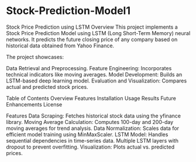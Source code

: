 # Stock-Prediction-Model1

Stock Price Prediction using LSTM
Overview
This project implements a Stock Price Prediction Model using LSTM (Long Short-Term Memory) neural networks. It predicts the future closing price of any company based on historical data obtained from Yahoo Finance.

The project showcases:

Data Retrieval and Preprocessing.
Feature Engineering: Incorporates technical indicators like moving averages.
Model Development: Builds an LSTM-based deep learning model.
Evaluation and Visualization: Compares actual and predicted stock prices.

Table of Contents
Overview
Features
Installation
Usage
Results
Future Enhancements
License

Features
Data Scraping: Fetches historical stock data using the yfinance library.
Moving Average Calculation: Computes 100-day and 200-day moving averages for trend analysis.
Data Normalization: Scales data for efficient model training using MinMaxScaler.
LSTM Model:
Handles sequential dependencies in time-series data.
Multiple LSTM layers with dropout to prevent overfitting.
Visualization:
Plots actual vs. predicted prices.


